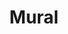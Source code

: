 ---
pid: ch640
title: Mural
location_transcription: 
coordinates: "[-75.163857, 39.95265]"
zipcode: '20817'
gen_neighborhood: 
neighborhood: 
outside_phl: 'Bethesda MD '
age: '13'
age_range: 13-19
instagram: 
image_file_name: ch_640.jpg
proposal_transcription: I would like to see wild horses in the nature galloping
topic: Animals,Environment
topic_summary: 0, 0
type: Mural
keywords_other: 
credit: Charlotte Thevenin
image_labels: 
twitter: 
facebook: 
permalink: "/monuments/ch640/"
layout: item-page
---
